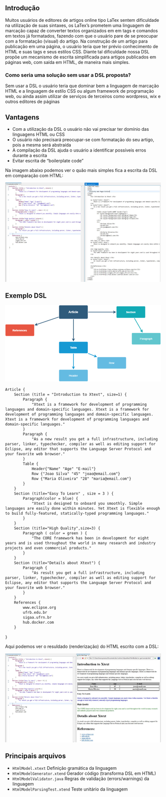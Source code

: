 ## Introdução

Muitos usuários de editores de artigos online tipo LaTex  sentem dificuldade na utilização de suas sintaxes, os LaTex’s prometem uma linguagem de marcação capaz de converter textos organizados em em tags e comandos em textos já formatados, fazendo com que o usuário pare de se preocupar com a formatação (visual) do artigo. Na construção de um artigo para publicação em uma página, o usuário teria que ter prévio conhecimento de HTML e suas tags e seus estilos CSS. Diante tal dificuldade nossa DSL propõe um mecanismo de escrita simplificada para artigos publicados em páginas web, com saída em HTML, de maneira mais simples.

### Como seria uma solução sem usar a DSL proposta?

Sem usar a DSL o usuário teria que dominar bem a linguagem de marcação HTML e a linguagem de estilo CSS ou algum framework de programação web, ou ainda assim utilizar de serviços de terceiros como wordpress, wix e outros editores de páginas

## Vantagens

* Com a utilização da DSL o usuário não vai precisar ter domínio das linguagens HTML ou CSS
* O usuário não precisará preocupar-se com formatação do seu artigo, pois a mesma será abstraída
* A compilação da DSL ajuda o usuário a identificar possíveis erros durante a escrita
* Evitar escrita de “boilerplate code”

Na imagem abaixo podemos ver o quão mais simples fica a escrita da DSL em comparação com HTML:  

![DSL Result](/images/dsl_html_comparison.jpg)

## Exemplo DSL

![DSL Result](/images/diagram.png)

```
Article {
	Section (title = "Introduction to Xtext", size=1) {
		Paragraph {
			"Xtext is a framework for development of programming languages and domain-specific languages. Xtext is a framework for development of programming languages and domain-specific languages. Xtext is a framework for development of programming languages and domain-specific languages." 
		}		
		Paragraph {
			"As a new result you get a full infrastructure, including parser, linker, typechecker, compiler as well as editing support for Eclipse, any editor that supports the Language Server Protocol and your favorite web browser."
		}
		Table {
			Header{"Name" "Age" "E-mail"}
			Row {"Joao Silva" "45" "joao@email.com"}
			Row {"Maria Oliveira" "28" "maria@email.com"} 
		}
	}
	Section (title="Easy To Learn" , size = 3 ) {
		Paragraph(color = blue) {
			"Xtext is designed to onboard you smoothly. Simple languages are easily done within minutes. Yet Xtext is flexible enough to build fully-featured, statically-typed programming languages." 
		}		
	}
	Section (title="High Quality",size=3) {
		Paragraph ( color = green ) {
			"The CORE framework has been in development for eight years and is used throughout the world in many research and industry projects and even commercial products." 
		}		
	}
	Section (title="Details about Xtext") {
		Paragraph {
			"As result you get a full infrastructure, including parser, linker, typechecker, compiler as well as editing support for Eclipse, any editor that supports the Language Server Protocol and your favorite web browser."
		}
	}		
	References {
		www.eclipse.org
		ufrb.edu.br
		sigaa.ufrn.br
		hub.docker.com
	}
	
}
```

Aqui podemos ver o resuldado (renderização) do HTML escrito com a DSL:

![DSL Result](/images/dsl_html_result.jpg)

## Principais arquivos

* `HtmlModel.xtext` Definição gramática da linguagem
* `HtmlModelGenerator.xtend` Gerador código (transforma DSL em HTML)
* `HtmlModelValidator.java` Regras de validação (errors/warnings) da linguagem
* `HtmlModelParsingTest.xtend` Teste unitário da linguagem

